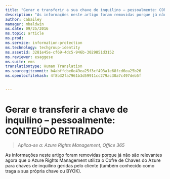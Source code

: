 ```yaml
---
title: "Gerar e transferir a sua chave de inquilino – pessoalmente: CONTEÚDO RETIRADO | Azure RMS"
description: "As informações neste artigo foram removidas porque já não são relevantes agora que o Azure Rights Management utiliza o Cofre de Chaves do Azure para chaves de inquilino geridas pelo cliente (também conhecido como traga a sua própria chave ou BYOK)."
author: cabailey
manager: mbaldwin
ms.date: 09/25/2016
ms.topic: article
ms.prod: 
ms.service: information-protection
ms.technology: techgroup-identity
ms.assetid: 3281e45e-cf69-4dc5-946b-3029851d3152
ms.reviewer: esaggese
ms.suite: ems
translationtype: Human Translation
ms.sourcegitcommit: b4abffcbe6e49ea25f3cf493a1e68fcd6ea25b26
ms.openlocfilehash: 4f8b32fa7961b3d59911cc279ac30a7c497deb5f


---
```


# Gerar e transferir a chave de inquilino – pessoalmente: CONTEÚDO RETIRADO

>*Aplica-se a: Azure Rights Management, Office 365*

As informações neste artigo foram removidas porque já não são relevantes agora que o Azure Rights Management utiliza o Cofre de Chaves do Azure para chaves de inquilino geridas pelo cliente (também conhecido como traga a sua própria chave ou BYOK). 


<!--HONumber=Oct16_HO1-->


